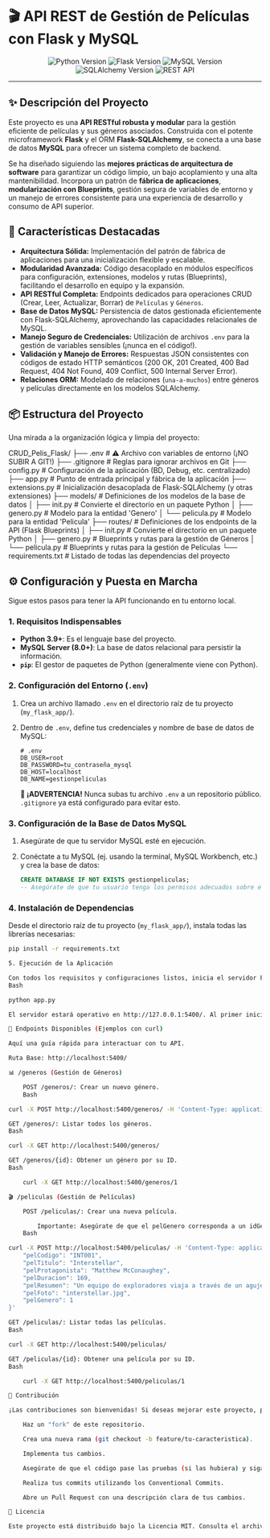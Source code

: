 # 🎬 API REST de Gestión de Películas con Flask y MySQL

<p align="center">
  <img src="https://img.shields.io/badge/Python-3.9+-blue?style=for-the-badge&logo=python&logoColor=white" alt="Python Version">
  <img src="https://img.shields.io/badge/Flask-2.3+-black?style=for-the-badge&logo=flask&logoColor=white" alt="Flask Version">
  <img src="https://img.shields.io/badge/MySQL-8.0+-orange?style=for-the-badge&logo=mysql&logoColor=white" alt="MySQL Version">
  <img src="https://img.shields.io/badge/SQLAlchemy-3.0+-blueviolet?style=for-the-badge&logo=sqlalchemy&logoColor=white" alt="SQLAlchemy Version">
  <img src="https://img.shields.io/badge/API_REST-✓-brightgreen?style=for-the-badge&logo=json&logoColor=white" alt="REST API">
</p>

---

## ✨ Descripción del Proyecto

Este proyecto es una **API RESTful robusta y modular** para la gestión eficiente de películas y sus géneros asociados. Construida con el potente microframework **Flask** y el ORM **Flask-SQLAlchemy**, se conecta a una base de datos **MySQL** para ofrecer un sistema completo de backend.

Se ha diseñado siguiendo las **mejores prácticas de arquitectura de software** para garantizar un código limpio, un bajo acoplamiento y una alta mantenibilidad. Incorpora un patrón de **fábrica de aplicaciones**, **modularización con Blueprints**, gestión segura de variables de entorno y un manejo de errores consistente para una experiencia de desarrollo y consumo de API superior.

## 🚀 Características Destacadas

- **Arquitectura Sólida:** Implementación del patrón de fábrica de aplicaciones para una inicialización flexible y escalable.
- **Modularidad Avanzada:** Código desacoplado en módulos específicos para configuración, extensiones, modelos y rutas (Blueprints), facilitando el desarrollo en equipo y la expansión.
- **API RESTful Completa:** Endpoints dedicados para operaciones CRUD (Crear, Leer, Actualizar, Borrar) de `Películas` y `Géneros`.
- **Base de Datos MySQL:** Persistencia de datos gestionada eficientemente con Flask-SQLAlchemy, aprovechando las capacidades relacionales de MySQL.
- **Manejo Seguro de Credenciales:** Utilización de archivos `.env` para la gestión de variables sensibles (¡nunca en el código!).
- **Validación y Manejo de Errores:** Respuestas JSON consistentes con códigos de estado HTTP semánticos (200 OK, 201 Created, 400 Bad Request, 404 Not Found, 409 Conflict, 500 Internal Server Error).
- **Relaciones ORM:** Modelado de relaciones (`una-a-muchos`) entre géneros y películas directamente en los modelos SQLAlchemy.

## 📦 Estructura del Proyecto

Una mirada a la organización lógica y limpia del proyecto:

CRUD_Pelis_Flask/
├── .env # ⚠️ Archivo con variables de entorno (¡NO SUBIR A GIT!)
├── .gitignore # Reglas para ignorar archivos en Git
├── config.py # Configuración de la aplicación (BD, Debug, etc. centralizado)
├── app.py # Punto de entrada principal y fábrica de la aplicación
├── extensions.py # Inicialización desacoplada de Flask-SQLAlchemy (y otras extensiones)
├── models/ # Definiciones de los modelos de la base de datos
│ ├── init.py # Convierte el directorio en un paquete Python
│ ├── genero.py # Modelo para la entidad 'Genero'
│ └── pelicula.py # Modelo para la entidad 'Pelicula'
├── routes/ # Definiciones de los endpoints de la API (Flask Blueprints)
│ ├── init.py # Convierte el directorio en un paquete Python
│ ├── genero.py # Blueprints y rutas para la gestión de Géneros
│ └── pelicula.py # Blueprints y rutas para la gestión de Películas
└── requirements.txt # Listado de todas las dependencias del proyecto

## ⚙️ Configuración y Puesta en Marcha

Sigue estos pasos para tener la API funcionando en tu entorno local.

### **1. Requisitos Indispensables**

- **Python 3.9+**: Es el lenguaje base del proyecto.
- **MySQL Server (8.0+)**: La base de datos relacional para persistir la información.
- **`pip`**: El gestor de paquetes de Python (generalmente viene con Python).

### **2. Configuración del Entorno (`.env`)**

1. Crea un archivo llamado `.env` en el directorio raíz de tu proyecto (`my_flask_app/`).
2. Dentro de `.env`, define tus credenciales y nombre de base de datos de MySQL:

   ```dotenv
   # .env
   DB_USER=root
   DB_PASSWORD=tu_contraseña_mysql
   DB_HOST=localhost
   DB_NAME=gestionpeliculas
   ```

   **🚨 ¡ADVERTENCIA!** Nunca subas tu archivo `.env` a un repositorio público. `.gitignore` ya está configurado para evitar esto.

### **3. Configuración de la Base de Datos MySQL**

1. Asegúrate de que tu servidor MySQL esté en ejecución.
2. Conéctate a tu MySQL (ej. usando la terminal, MySQL Workbench, etc.) y crea la base de datos:

   ```sql
   CREATE DATABASE IF NOT EXISTS gestionpeliculas;
   -- Asegúrate de que tu usuario tenga los permisos adecuados sobre esta DB.
   ```

### **4. Instalación de Dependencias**

Desde el directorio raíz de tu proyecto (`my_flask_app/`), instala todas las librerías necesarias:

```bash
pip install -r requirements.txt

5. Ejecución de la Aplicación

Con todos los requisitos y configuraciones listos, inicia el servidor Flask:
Bash

python app.py

El servidor estará operativo en http://127.0.0.1:5400/. Al primer inicio, Flask-SQLAlchemy creará automáticamente las tablas generos y peliculas en tu base de datos gestionpeliculas.

🧪 Endpoints Disponibles (Ejemplos con curl)

Aquí una guía rápida para interactuar con tu API.

Ruta Base: http://localhost:5400/

📊 /generos (Gestión de Géneros)

    POST /generos/: Crear un nuevo género.
    Bash

curl -X POST http://localhost:5400/generos/ -H 'Content-Type: application/json' -d '{"genNombre": "Ciencia Ficción"}'

GET /generos/: Listar todos los géneros.
Bash

curl -X GET http://localhost:5400/generos/

GET /generos/{id}: Obtener un género por su ID.
Bash

    curl -X GET http://localhost:5400/generos/1

🎬 /peliculas (Gestión de Películas)

    POST /peliculas/: Crear una nueva película.

        Importante: Asegúrate de que el pelGenero corresponda a un idGenero existente en tu base de datos (crea uno con el endpoint de géneros primero si es necesario).
    Bash

curl -X POST http://localhost:5400/peliculas/ -H 'Content-Type: application/json' -d '{
    "pelCodigo": "INT001",
    "pelTitulo": "Interstellar",
    "pelProtagonista": "Matthew McConaughey",
    "pelDuracion": 169,
    "pelResumen": "Un equipo de exploradores viaja a través de un agujero de gusano para asegurar la supervivencia de la humanidad.",
    "pelFoto": "interstellar.jpg",
    "pelGenero": 1
}'

GET /peliculas/: Listar todas las películas.
Bash

curl -X GET http://localhost:5400/peliculas/

GET /peliculas/{id}: Obtener una película por su ID.
Bash

    curl -X GET http://localhost:5400/peliculas/1

🤝 Contribución

¡Las contribuciones son bienvenidas! Si deseas mejorar este proyecto, por favor, sigue estos pasos:

    Haz un "fork" de este repositorio.

    Crea una nueva rama (git checkout -b feature/tu-caracteristica).

    Implementa tus cambios.

    Asegúrate de que el código pase las pruebas (si las hubiera) y siga los estándares de estilo.

    Realiza tus commits utilizando los Conventional Commits.

    Abre un Pull Request con una descripción clara de tus cambios.

📄 Licencia

Este proyecto está distribuido bajo la Licencia MIT. Consulta el archivo LICENSE para más detalles.
```
